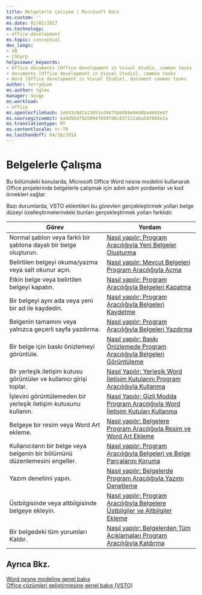 ```yaml
---
title: Belgelerle çalışma | Microsoft Docs
ms.custom: ''
ms.date: 02/02/2017
ms.technology:
- office-development
ms.topic: conceptual
dev_langs:
- VB
- CSharp
helpviewer_keywords:
- Office documents [Office development in Visual Studio, common tasks
- documents [Office development in Visual Studio], common tasks
- Word [Office development in Visual Studio], document common tasks
author: TerryGLee
ms.author: tglee
manager: douge
ms.workload:
- office
ms.openlocfilehash: 1e043c847a13051cd4475bdd04e9448ba4d45e07
ms.sourcegitcommit: 6a9d5bd75e50947659fd6c837111a6a547884e2a
ms.translationtype: MT
ms.contentlocale: tr-TR
ms.lasthandoff: 04/16/2018
---
```

# <a name="working-with-documents"></a>Belgelerle Çalışma
  Bu bölümdeki konularda, Microsoft Office Word nesne modelini kullanarak Office projelerinde belgelerle çalışmak için adım adım yordamlar ve kod örnekleri sağlar.  
  
 Bazı durumlarda, VSTO eklentileri bu görevleri gerçekleştirmek yolları belge düzeyi özelleştirmelerindeki bunları gerçekleştirmek yolları farklıdır.  
  
|Görev|Yordam|  
|----------|---------------|  
|Normal şablon veya farklı bir şablona dayalı bir belge oluşturun.|[Nasıl yapılır: Program Aracılığıyla Yeni Belgeler Oluşturma](../vsto/how-to-programmatically-create-new-documents.md)|  
|Belirtilen belgeyi okuma/yazma veya salt okunur açın.|[Nasıl yapılır: Mevcut Belgeleri Program Aracılığıyla Açma](../vsto/how-to-programmatically-open-existing-documents.md)|  
|Etkin belge veya belirtilen belgeyi kapatın.|[Nasıl yapılır: Program Aracılığıyla Belgeleri Kapatma](../vsto/how-to-programmatically-close-documents.md)|  
|Bir belgeyi aynı ada veya yeni bir ad ile kaydedin.|[Nasıl yapılır: Program Aracılığıyla Belgeleri Kaydetme](../vsto/how-to-programmatically-save-documents.md)|  
|Belgenin tamamını veya yalnızca geçerli sayfa yazdırma.|[Nasıl yapılır: Program Aracılığıyla Belgeleri Yazdırma](../vsto/how-to-programmatically-print-documents.md)|  
|Bir belge için baskı önizlemeyi görüntüle.|[Nasıl yapılır: Baskı Önizlemede Program Aracılığıyla Belgeleri Görüntüleme](../vsto/how-to-programmatically-display-documents-in-print-preview.md)|  
|Bir yerleşik iletişim kutusu görüntüler ve kullanıcı girişi toplar.|[Nasıl Yapılır: Yerleşik Word İletişim Kutularını Program Aracılığıyla Kullanma](../vsto/how-to-programmatically-use-built-in-dialog-boxes-in-word.md)|  
|İşlevini görüntülemeden bir yerleşik iletişim kutusunu kullanın.|[Nasıl Yapılır: Gizli Modda Program Aracılığıyla Word İletişim Kutuları Kullanma](../vsto/how-to-programmatically-use-word-dialog-boxes-in-hidden-mode.md)|  
|Belgeye bir resim veya Word Art ekleme.|[Nasıl yapılır: Belgelere Program Aracılığıyla Resim ve Word Art Ekleme](../vsto/how-to-programmatically-add-pictures-and-word-art-to-documents.md)|  
|Kullanıcıların bir belge veya belgenin bir bölümünü düzenlemesini engeller.|[Nasıl yapılır: Program Aracılığıyla Belgeleri ve Belge Parçalarını Koruma](../vsto/how-to-programmatically-protect-documents-and-parts-of-documents.md)|  
|Yazım denetimi yapın.|[Nasıl yapılır: Belgelerde Program Aracılığıyla Yazımı Denetleme](../vsto/how-to-programmatically-check-spelling-in-documents.md)|  
|Üstbilgisinde veya altbilgisinde belgeye ekleyin.|[Nasıl yapılır: Program Aracılığıyla Belgelere Üstbilgiler ve Altbilgiler Ekleme](../vsto/how-to-programmatically-add-headers-and-footers-to-documents.md)|  
|Bir belgedeki tüm yorumları Kaldır.|[Nasıl yapılır: Belgelerden Tüm Açıklamaları Program Aracılığıyla Kaldırma](../vsto/how-to-programmatically-remove-all-comments-from-documents.md)|  
  
## <a name="see-also"></a>Ayrıca Bkz.  
 [Word nesne modeline genel bakış](../vsto/word-object-model-overview.md)   
 [Office çözümleri geliştirmesine genel bakış &#40;VSTO&#41;](../vsto/office-solutions-development-overview-vsto.md)  
  
  
